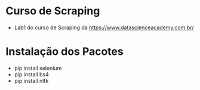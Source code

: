 # Curso de Scraping
- Lab1 do curso de Scraping da https://www.datascienceacademy.com.br/

# Instalação dos Pacotes
- pip install selenium
- pip install bs4
- pip install nltk


